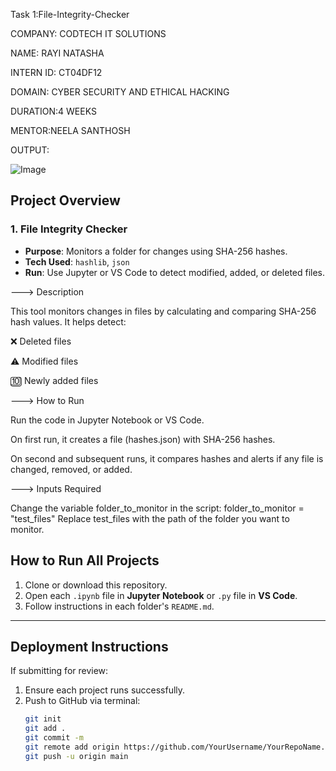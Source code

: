 Task 1:File-Integrity-Checker

COMPANY: CODTECH IT SOLUTIONS

NAME: RAYI NATASHA

INTERN ID: CT04DF12

DOMAIN: CYBER SECURITY AND ETHICAL HACKING

DURATION:4 WEEKS

MENTOR:NEELA SANTHOSH

OUTPUT:

![Image](https://github.com/user-attachments/assets/cbecdbdb-3285-4ebb-a274-5505abaf77c1)

## Project Overview

###  1. File Integrity Checker
- **Purpose**: Monitors a folder for changes using SHA-256 hashes.
- **Tech Used**: `hashlib`, `json`
- **Run**: Use Jupyter or VS Code to detect modified, added, or deleted files.

---> Description

This tool monitors changes in files by calculating and comparing SHA-256 hash values. It helps detect:

❌ Deleted files

⚠ Modified files

🔟 Newly added files

---> How to Run

Run the code in Jupyter Notebook or VS Code.

On first run, it creates a file (hashes.json) with SHA-256 hashes.

On second and subsequent runs, it compares hashes and alerts if any file is changed, removed, or added.

---> Inputs Required

Change the variable folder_to_monitor in the script:
folder_to_monitor = "test_files"
Replace test_files with the path of the folder you want to monitor.

##  How to Run All Projects
1. Clone or download this repository.
2. Open each `.ipynb` file in **Jupyter Notebook** or `.py` file in **VS Code**.
3. Follow instructions in each folder's `README.md`.

---

## Deployment Instructions
If submitting for review:
1. Ensure each project runs successfully.
2. Push to GitHub via terminal:
   ```bash
   git init
   git add .
   git commit -m 
   git remote add origin https://github.com/YourUsername/YourRepoName.git
   git push -u origin main
